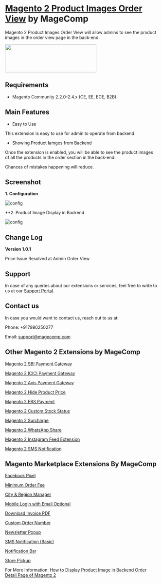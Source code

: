 # [Magento 2 Product Images Order View](https://magecomp.com/magento-2-product-images-order-view.html) by MageComp

Magento 2 Product Images Order View will allow admins to see the product images in the order view page in the back-end.

<a href="https://magecomp.com/magento-2-product-images-order-view.html"><img width="300" height="92" src="https://magecomp.com/media/button.webp"></a>

## Requirements
* Magento Community 2.2.0-2.4.x (CE, EE, ECE, B2B)

## Main Features

* Easy to Use

This extension is easy to use for admin to operate from backend.

* Showing Product Iamges from Backend

Once the extension is enabled, you will be able to see the product images of all the products in the order section in the back-end.

Chances of mistakes happening will reduce.

## Screenshot

**1. Configuration**

![config](https://magecomp.com/media/catalog/product/cache/19b10369fecc27f1a40729d1b5b60dea/1/-/1-configuration_1_5.webp)

**2. Product Image Display in Backend

![config](https://magecomp.com/media/catalog/product/cache/19b10369fecc27f1a40729d1b5b60dea/2/-/2-product_image_display_in_backend_1_.webp)

## Change Log

**Version 1.0.1**

Price Issue Resolved at Admin Order View

## Support

In case of any queries about our extensions or services, feel free to write to us at our [Support Portal](https://magecomp.com/support/).

## Contact us

In case you would want to contact us, reach out to us at:

Phone: +917990250277

Email: [support@magecomp.com](mailto:support@magecomp.com)

## Other Magento 2 Extensions by MageComp

[Magento 2 SBI Payment Gateway](https://magecomp.com/magento-2-sbi-payment-gateway.html)

[Magento 2 ICICI Payment Gateway](https://magecomp.com/magento-2-icici-payment-gateway.html)

[Magento 2 Axis Payment Gateway](https://magecomp.com/magento-2-axis-payment-gateway.html)

[Magento 2 Hide Product Price](https://magecomp.com/magento-2-hide-product-price.html)

[Magento 2 EBS Payment](https://magecomp.com/magento-2-ebs-payment.html)

[Magento 2 Custom Stock Status](https://magecomp.com/magento-2-custom-stock-status.html)

[Magento 2 Surcharge](https://magecomp.com/magento-2-surcharge.html)

[Magento 2 WhatsApp Share](https://magecomp.com/magento-2-whatsapp-share.html)

[Magento 2 Instagram Feed Extension](https://magecomp.com/magento-2-instagram-integration.html)

[Magento 2 SMS Notification](https://magecomp.com/magento-2-sms-notification.html)

## Magento Marketplace Extensions By MageComp

[Facebook Pixel](https://marketplace.magento.com/magecomp-magento-2-facebook-pixel.html)

[Minimum Order Fee](https://marketplace.magento.com/magecomp-module-orderfee.html)

[City & Region Manager](https://marketplace.magento.com/magecomp-magento-2-city-and-region-manager.html)

[Mobile Login with Email Optional](https://marketplace.magento.com/magecomp-magento-2-mobile-login-email-optional.html)

[Download Invoice PDF](https://marketplace.magento.com/magecomp-magento-2-download-invoice-pdf.html)

[Custom Order Number](https://marketplace.magento.com/magecomp-magento-2-custom-order-number.html)

[Newsletter Popup](https://marketplace.magento.com/magecomp-magento-2-newsletter-popup.html)

[SMS Notification (Basic)](https://marketplace.magento.com/magecomp-magento-2-sms-notification-free.html)

[Notification Bar](https://marketplace.magento.com/magecomp-magento-2-notification-bar.html)

[Store Pickup](https://marketplace.magento.com/magecomp-magento-2-store-pickup.html)

For More Information: [How to Display Product Image in Backend Order Detail Page of Magento 2](https://magecomp.com/blog/display-product-image-backend-order-detail-page-magento-2/)
